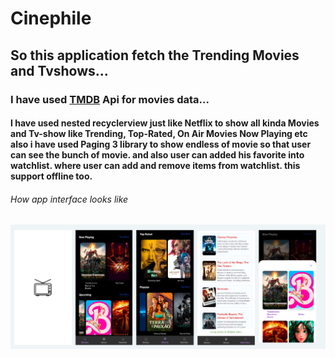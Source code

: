 # Cinephile

## So this application fetch the Trending Movies and Tvshows...

### I have used [TMDB](https://www.themoviedb.org/) Api for movies data...

#### I have used nested recyclerview just like Netflix to show all kinda Movies and Tv-show like Trending, Top-Rated, On Air Movies Now Playing etc also i have used Paging 3 library to show endless of movie so that user can see the bunch of movie. and also user can added his favorite into watchlist. where user can add and remove items from watchlist. this support offline too.

###### How app interface looks like  

![](https://github.com/Abhishek4uh/Cinephile/blob/master/cinephile.png)
